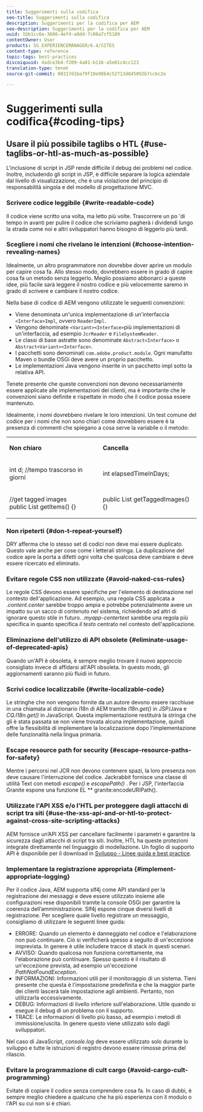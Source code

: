 ```yaml
---
title: Suggerimenti sulla codifica
seo-title: Suggerimenti sulla codifica
description: Suggerimenti per la codifica per AEM
seo-description: Suggerimenti per la codifica per AEM
uuid: 1bb1cc6a-3606-4ef4-a8dd-7c08a7cf5189
contentOwner: User
products: SG_EXPERIENCEMANAGER/6.4/SITES
content-type: reference
topic-tags: best-practices
discoiquuid: 4adce3b4-f209-4a01-b116-a5e01c4cc123
translation-type: tm+mt
source-git-commit: 00317d1ba79f10e98b4c52713d845092b7cc6c2e

---
```



# Suggerimenti sulla codifica{#coding-tips}

## Usare il più possibile taglibs o HTL {#use-taglibs-or-htl-as-much-as-possible}

L&#39;inclusione di script in JSP rende difficile il debug dei problemi nel codice. Inoltre, includendo gli script in JSP, è difficile separare la logica aziendale dal livello di visualizzazione, che è una violazione del principio di responsabilità singola e del modello di progettazione MVC.

### Scrivere codice leggibile {#write-readable-code}

Il codice viene scritto una volta, ma letto più volte. Trascorrere un po &#39;di tempo in avanti per pulire il codice che scriviamo pagherà i dividendi lungo la strada come noi e altri sviluppatori hanno bisogno di leggerlo più tardi.

### Scegliere i nomi che rivelano le intenzioni {#choose-intention-revealing-names}

Idealmente, un altro programmatore non dovrebbe dover aprire un modulo per capire cosa fa. Allo stesso modo, dovrebbero essere in grado di capire cosa fa un metodo senza leggerlo. Meglio possiamo abbonarci a queste idee, più facile sarà leggere il nostro codice e più velocemente saremo in grado di scrivere e cambiare il nostro codice.

Nella base di codice di AEM vengono utilizzate le seguenti convenzioni:


* Viene denominata un&#39;unica implementazione di un&#39;interfaccia `<Interface>Impl`, ovvero `ReaderImpl`.
* Vengono denominate `<Variant><Interface>`più implementazioni di un&#39;interfaccia, ad esempio `JcrReader` e `FileSystemReader`.
* Le classi di base astratte sono denominate `Abstract<Interface>` o `Abstract<Variant><Interface>`.
* I pacchetti sono denominati `com.adobe.product.module`.  Ogni manufatto Maven o bundle OSGi deve avere un proprio pacchetto.
* Le implementazioni Java vengono inserite in un pacchetto impl sotto la relativa API.


Tenete presente che queste convenzioni non devono necessariamente essere applicate alle implementazioni dei clienti, ma è importante che le convenzioni siano definite e rispettate in modo che il codice possa essere mantenuto.

Idealmente, i nomi dovrebbero rivelare le loro intenzioni. Un test comune del codice per i nomi che non sono chiari come dovrebbero essere è la presenza di commenti che spiegano a cosa serve la variabile o il metodo:

<table> 
 <tbody> 
  <tr> 
   <td><p><strong>Non chiaro</strong></p> </td> 
   <td><p><strong>Cancella</strong></p> </td> 
  </tr> 
  <tr> 
   <td><p>int d; //tempo trascorso in giorni</p> </td> 
   <td><p>int elapsedTimeInDays;</p> </td> 
  </tr> 
  <tr> 
   <td><p>//get tagged images<br /> public List getItems() {}</p> </td> 
   <td><p>public List getTaggedImages() {}</p> </td> 
  </tr> 
 </tbody> 
</table>

### Non ripeterti {#don-t-repeat-yourself}

DRY afferma che lo stesso set di codici non deve mai essere duplicato. Questo vale anche per cose come i letterali stringa. La duplicazione del codice apre la porta a difetti ogni volta che qualcosa deve cambiare e deve essere ricercato ed eliminato.

### Evitare regole CSS non utilizzate {#avoid-naked-css-rules}

Le regole CSS devono essere specifiche per l&#39;elemento di destinazione nel contesto dell&#39;applicazione. Ad esempio, una regola CSS applicata a *.content.center* sarebbe troppo ampia e potrebbe potenzialmente avere un impatto su un sacco di contenuto nel sistema, richiedendo ad altri di ignorare questo stile in futuro. *.myapp-centertext* sarebbe una regola più specifica in quanto specifica *il testo* centrato nel contesto dell&#39;applicazione.

### Eliminazione dell&#39;utilizzo di API obsolete {#eliminate-usage-of-deprecated-apis}

Quando un&#39;API è obsoleta, è sempre meglio trovare il nuovo approccio consigliato invece di affidarsi all&#39;API obsoleta. In questo modo, gli aggiornamenti saranno più fluidi in futuro.

### Scrivi codice localizzabile {#write-localizable-code}

Le stringhe che non vengono fornite da un autore devono essere racchiuse in una chiamata al dizionario i18n di AEM tramite *I18n.get()* in JSP/Java e *CQ.I18n.get()* in JavaScript. Questa implementazione restituirà la stringa che gli è stata passata se non viene trovata alcuna implementazione, quindi offre la flessibilità di implementare la localizzazione dopo l&#39;implementazione delle funzionalità nella lingua primaria.

### Escape resource path for security {#escape-resource-paths-for-safety}

Mentre i percorsi nel JCR non devono contenere spazi, la loro presenza non deve causare l&#39;interruzione del codice. Jackrabbit fornisce una classe di utilità Text con metodi *escape()* e *escapePath()* . Per i JSP, l&#39;interfaccia Granite espone una funzione EL ** granite:encodeURIPath().

### Utilizzate l&#39;API XSS e/o l&#39;HTL per proteggere dagli attacchi di script tra siti {#use-the-xss-api-and-or-htl-to-protect-against-cross-site-scripting-attacks}

AEM fornisce un’API XSS per cancellare facilmente i parametri e garantire la sicurezza dagli attacchi di script tra siti. Inoltre, HTL ha queste protezioni integrate direttamente nel linguaggio di modellazione. Un foglio di supporto API è disponibile per il download in [Sviluppo - Linee guida e best practice](/help/sites-developing/dev-guidelines-bestpractices.md).

### Implementare la registrazione appropriata {#implement-appropriate-logging}

Per il codice Java, AEM supporta slf4j come API standard per la registrazione dei messaggi e deve essere utilizzato insieme alle configurazioni rese disponibili tramite la console OSGi per garantire la coerenza dell’amministrazione. Slf4j espone cinque diversi livelli di registrazione. Per scegliere quale livello registrare un messaggio, consigliamo di utilizzare le seguenti linee guida:

* ERRORE: Quando un elemento è danneggiato nel codice e l&#39;elaborazione non può continuare. Ciò si verificherà spesso a seguito di un&#39;eccezione imprevista. In genere è utile includere tracce di stack in questi scenari.
* AVVISO: Quando qualcosa non funziona correttamente, ma l&#39;elaborazione può continuare. Spesso questo è il risultato di un&#39;eccezione prevista, ad esempio un&#39;eccezione *PathNotFoundException*.
* INFORMAZIONI: Informazioni utili per il monitoraggio di un sistema. Tieni presente che questa è l&#39;impostazione predefinita e che la maggior parte dei clienti lascerà tale impostazione agli ambienti. Pertanto, non utilizzarla eccessivamente.
* DEBUG: Informazioni di livello inferiore sull&#39;elaborazione. Utile quando si esegue il debug di un problema con il supporto.
* TRACE: Le informazioni di livello più basso, ad esempio i metodi di immissione/uscita. In genere questo viene utilizzato solo dagli sviluppatori.

Nel caso di JavaScript, *console.log* deve essere utilizzato solo durante lo sviluppo e tutte le istruzioni di registro devono essere rimosse prima del rilascio.

### Evitare la programmazione di cult cargo {#avoid-cargo-cult-programming}

Evitate di copiare il codice senza comprendere cosa fa. In caso di dubbi, è sempre meglio chiedere a qualcuno che ha più esperienza con il modulo o l&#39;API su cui non si è chiari.
